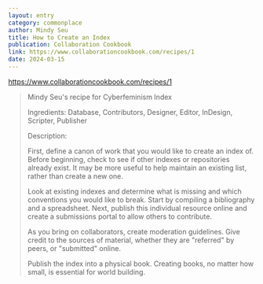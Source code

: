 ```yaml
---
layout: entry
category: commonplace
author: Mindy Seu
title: How to Create an Index
publication: Collaboration Cookbook
link: https://www.collaborationcookbook.com/recipes/1
date: 2024-03-15
---
```


https://www.collaborationcookbook.com/recipes/1

> Mindy Seu's recipe for Cyberfeminism Index
>
> Ingredients: Database, Contributors, Designer, Editor, InDesign, Scripter, Publisher
>
> Description:
>
> First, define a canon of work that you would like to create an index of. Before beginning, check to see if other indexes or repositories already exist. It may be more useful to help maintain an existing list, rather than create a new one.
>
> Look at existing indexes and determine what is missing and which conventions you would like to break. Start by compiling a bibliography and a spreadsheet. Next, publish this individual resource online and create a submissions portal to allow others to contribute.
>
> As you bring on collaborators, create moderation guidelines. Give credit to the sources of material, whether they are "referred" by peers, or "submitted" online.
>
> Publish the index into a physical book. Creating books, no matter how small, is essential for world building.
